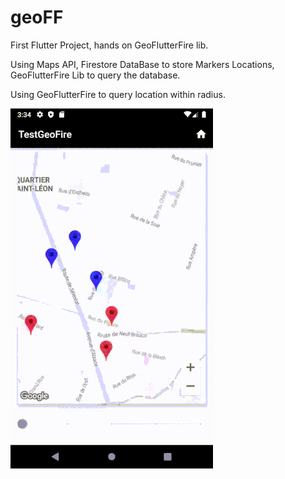 # geoFF
First Flutter Project, hands on GeoFlutterFire lib.

Using Maps API, Firestore DataBase to store Markers Locations, GeoFlutterFire Lib to query the database.

Using GeoFlutterFire to query location within radius. 

![Demo](/demo.gif)

